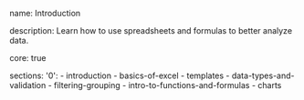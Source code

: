 name: Introduction

description: Learn how to use spreadsheets and formulas to better analyze data.

core: true

sections:
  '0':
    - introduction
    - basics-of-excel
    - templates
    - data-types-and-validation
    - filtering-grouping
    - intro-to-functions-and-formulas
    - charts
